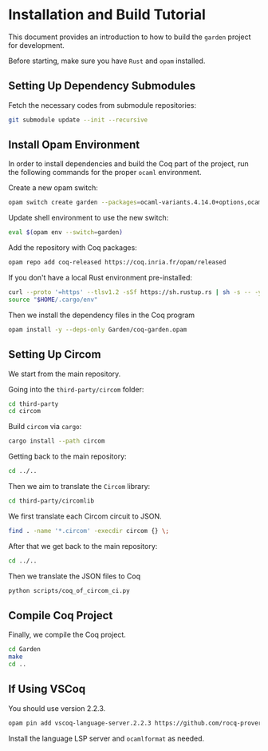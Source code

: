 # Installation and Build Tutorial

This document provides an introduction to how to build the `garden` project for development. 

Before starting, make sure you have `Rust` and `opam` installed.

## Setting Up Dependency Submodules

Fetch the necessary codes from submodule repositories:
```sh
git submodule update --init --recursive
```

## Install Opam Environment

In order to install dependencies and build the Coq part of the project, run the following commands for the proper `ocaml` environment.

Create a new opam switch:

```sh
opam switch create garden --packages=ocaml-variants.4.14.0+options,ocaml-option-flambda
```

Update shell environment to use the new switch:
```sh
eval $(opam env --switch=garden)
```

Add the repository with Coq packages:
```sh
opam repo add coq-released https://coq.inria.fr/opam/released
```

If you don't have a local Rust environment pre-installed:
```sh
curl --proto '=https' --tlsv1.2 -sSf https://sh.rustup.rs | sh -s -- -y
source "$HOME/.cargo/env"
```

Then we install the dependency files in the Coq program
```sh
opam install -y --deps-only Garden/coq-garden.opam
```

## Setting Up Circom

We start from the main repository.

Going into the `third-party/circom` folder:
```sh
cd third-party
cd circom
```

Build `circom` via `cargo`:
```sh
cargo install --path circom
```

Getting back to the main repository:
```sh
cd ../..
```

Then we aim to translate the `Circom` library:
```sh
cd third-party/circomlib
```

We first translate each Circom circuit to JSON.
```sh
find . -name '*.circom' -execdir circom {} \;
```

After that we get back to the main repository:
```sh
cd ../..
```

Then we translate the JSON files to Coq
```sh
python scripts/coq_of_circom_ci.py
```


## Compile Coq Project

Finally, we compile the Coq project.
```sh
cd Garden
make
cd ..
```

## If Using VSCoq

You should use version 2.2.3.
```sh
opam pin add vscoq-language-server.2.2.3 https://github.com/rocq-prover/vscoq/releases/download/v2.2.3/vscoq-language-server-2.2.3.tar.gz
```

Install the language LSP server and `ocamlformat` as needed.